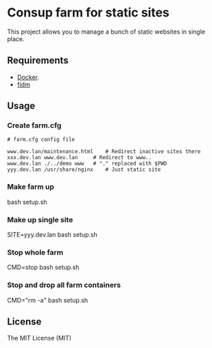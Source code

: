 
# Consup farm for static sites

This project allows you to manage a bunch of static websites in single place.

## Requirements

* [Docker](https://www.docker.com/).
* [fidm](https://github.com/LeKovr/fidm)

## Usage

### Create farm.cfg

```
# farm.cfg config file

www.dev.lan/maintenance.html	# Redirect inactive sites there
xxx.dev.lan www.dev.lan		# Redirect to www..
www.dev.lan ./../demo www  	# "." replaced with $PWD
yyy.dev.lan /usr/share/nginx	# Just static site
```

### Make farm up

bash setup.sh

### Make up single site

SITE=yyy.dev.lan bash setup.sh

### Stop whole farm

CMD=stop bash setup.sh

### Stop and drop all farm containers

CMD="rm -a" bash setup.sh

## License

The MIT License (MIT)
